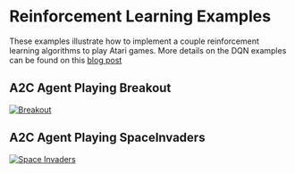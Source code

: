 # Reinforcement Learning Examples

These examples illustrate how to implement a couple reinforcement learning
algorithms to play Atari games.
More details on the DQN examples can be found on this
[blog post](https://blog.janestreet.com/playing-atari-games-with-ocaml-and-deep-rl/)

## A2C Agent Playing Breakout
[<img alt="Breakout" src="https://img.youtube.com/vi/Zk6j7fC1C6M/0.jpg" data-external="1"/>](https://www.youtube.com/watch?v=Zk6j7fC1C6M)

## A2C Agent Playing SpaceInvaders
[<img alt="Space Invaders" src="https://img.youtube.com/vi/p16n4w3aE8k/0.jpg" data-external="1"/>](https://www.youtube.com/watch?v=p16n4w3aE8k)
